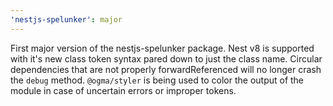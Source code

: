 ```yaml
---
'nestjs-spelunker': major
---
```


First major version of the nestjs-spelunker package.
Nest v8 is supported with it's new class token syntax
pared down to just the class name. Circular dependencies
that are not properly forwardReferenced will no longer
crash the `debug` method. `@ogma/styler` is being used
to color the output of the module in case of uncertain
errors or improper tokens.
